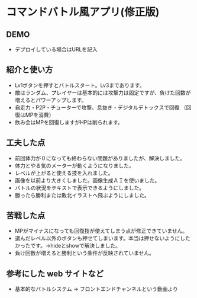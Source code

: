 # コマンドバトル風アプリ(修正版)

## DEMO

  - デプロイしている場合はURLを記入

## 紹介と使い方

  - Lv1ボタンを押すとバトルスタート。Lv3まであります。
  - 敵はランダム、プレイヤーは基本的には攻撃力は固定ですが、負けた回数が
    増えるとパワーアップします。
  - 自走力・P2P・チューターで攻撃、息抜き・デジタルデトックスで回復
   （回復はMPを消費）
  - 飲み会はMPを回復しますがHPは削られます。

## 工夫した点

  - 前回体力が０になっても終わらない問題がありましたが、解決しました。
  - 体力とやる気のメーターが動くようになりました。
  - レベルが上がると使える技を入れました。
  - 画像を以前より大きくしました。画像生成ＡＩを使いました。
  - バトルの状況をテキストで表示できるようにしました。
  - 勝ったら勝利または敗北イラストへ飛ぶようにしました。

## 苦戦した点

  - MPがマイナスになっても回復技が使えてしまう点が修正できていません。
  - 選んだレベル以外のボタンも押せてしまいます。本当は押せないようにしたかったです。→hideとshowで解決しました。
  - 負け回数が増えると勝利という条件が反映されていません。

## 参考にした web サイトなど

  - 基本的なバトルシステム → フロントエンドチャンネルという動画より